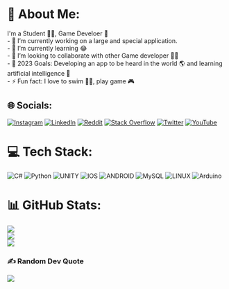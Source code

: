 
# 💫 About Me:
I'm a Student 👨‍🎓, Game Develoer 🚀<br>- 🔭 I’m currently working on a large and special application.<br>- 🌱 I’m currently learning 😂<br>- 👯 I’m looking to collaborate with other Game developer 👩‍💻 <br>- 🥅 2023 Goals: Developing an app to be heard in the world 🌎 and learning artificial intelligence 🤖<br>- ⚡ Fun fact: I love to swim 🏊‍♀️, play game 🎮


## 🌐 Socials:
[![Instagram](https://img.shields.io/badge/Instagram-%23E4405F.svg?logo=Instagram&logoColor=white)](https://instagram.com/patlarfurkan) [![LinkedIn](https://img.shields.io/badge/LinkedIn-%230077B5.svg?logo=linkedin&logoColor=white)](https://linkedin.com/in/furkanpatlar) [![Reddit](https://img.shields.io/badge/Reddit-%23FF4500.svg?logo=Reddit&logoColor=white)](https://reddit.com/user/Fukachuu) [![Stack Overflow](https://img.shields.io/badge/-Stackoverflow-FE7A16?logo=stack-overflow&logoColor=white)](https://stackoverflow.com/users/16969213/fukachuu) [![Twitter](https://img.shields.io/badge/Twitter-%231DA1F2.svg?logo=Twitter&logoColor=white)](https://twitter.com/furkanpatlar) [![YouTube](https://img.shields.io/badge/YouTube-%23FF0000.svg?logo=YouTube&logoColor=white)](https://youtube.com/@fukachuugaming9406) 

# 💻 Tech Stack:
![C#](https://img.shields.io/badge/c%23-%23239120.svg?style=for-the-badge&logo=c-sharp&logoColor=white) ![Python](https://img.shields.io/badge/python-3670A0?style=for-the-badge&logo=python&logoColor=ffdd54) ![UNITY](https://img.shields.io/badge/Unity-%2320232a.svg?style=for-the-badge&logo=unity&logoColor=white) ![IOS](https://img.shields.io/badge/IOS-%2320232a.svg?style=for-the-badge&logo=apple&logoColor=white) ![ANDROID](https://img.shields.io/badge/android-%2320232a.svg?style=for-the-badge&logo=android&logoColor=%a4c639) ![MySQL](https://img.shields.io/badge/mysql-%2300f.svg?style=for-the-badge&logo=mysql&logoColor=white) ![LINUX](https://img.shields.io/badge/Linux-FCC624?style=for-the-badge&logo=linux&logoColor=black) ![Arduino](https://img.shields.io/badge/-Arduino-00979D?style=for-the-badge&logo=Arduino&logoColor=white)
# 📊 GitHub Stats:
![](https://github-readme-stats.vercel.app/api?username=furkanpatlar&theme=dark&hide_border=false&include_all_commits=false&count_private=false)<br/>
![](https://github-readme-streak-stats.herokuapp.com/?user=furkanpatlar&theme=dark&hide_border=false)<br/>
![](https://github-readme-stats.vercel.app/api/top-langs/?username=furkanpatlar&theme=dark&hide_border=false&include_all_commits=false&count_private=false&layout=compact)

### ✍️ Random Dev Quote
![](https://quotes-github-readme.vercel.app/api?type=horizontal&theme=radical)

<!-- Proudly created with GPRM ( https://gprm.itsvg.in ) -->

